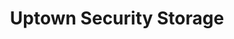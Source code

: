 ---
title: "Uptown Security Storage"
url: /salt-lake-city/uptown-security-storage/
shop: storage rental
---